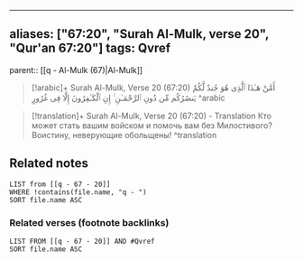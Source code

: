 
---
aliases: ["67:20", "Surah Al-Mulk, verse 20", "Qur'an 67:20"]
tags: Qvref
---

parent:: [[q - Al-Mulk (67)|Al-Mulk]]

> [!arabic]+ Surah Al-Mulk, Verse 20 (67:20)
> <span class="quran-arabic">أَمَّنْ هَـٰذَا ٱلَّذِى هُوَ جُندٌ لَّكُمْ يَنصُرُكُم مِّن دُونِ ٱلرَّحْمَـٰنِ ۚ إِنِ ٱلْكَـٰفِرُونَ إِلَّا فِى غُرُورٍ</span>
^arabic

> [!translation]+ Surah Al-Mulk, Verse 20 (67:20) - Translation
> Кто может стать вашим войском и помочь вам без Милостивого? Воистину, неверующие обольщены!
^translation



## Related notes
```dataview
LIST from [[q - 67 - 20]]
WHERE !contains(file.name, "q - ")
SORT file.name ASC
```

### Related verses (footnote backlinks)
```dataview
LIST FROM [[q - 67 - 20]] AND #Qvref
SORT file.name ASC
```

